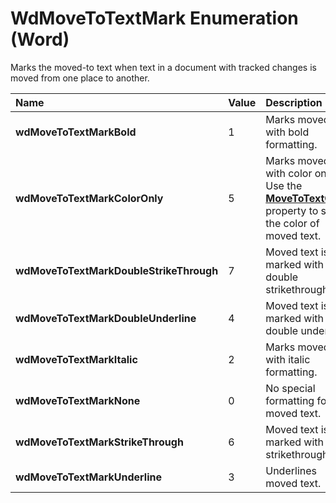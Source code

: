 
# WdMoveToTextMark Enumeration (Word)

Marks the moved-to text when text in a document with tracked changes is moved from one place to another.



|**Name**|**Value**|**Description**|
|:-----|:-----|:-----|
|**wdMoveToTextMarkBold**|1|Marks moved text with bold formatting.|
|**wdMoveToTextMarkColorOnly**|5|Marks moved text with color only. Use the  **[MoveToTextColor](070766e7-5210-6274-d62e-352e789666fc.md)** property to set the color of moved text.|
|**wdMoveToTextMarkDoubleStrikeThrough**|7|Moved text is marked with a double strikethrough.|
|**wdMoveToTextMarkDoubleUnderline**|4|Moved text is marked with a double underline.|
|**wdMoveToTextMarkItalic**|2|Marks moved text with italic formatting.|
|**wdMoveToTextMarkNone**|0|No special formatting for moved text.|
|**wdMoveToTextMarkStrikeThrough**|6|Moved text is marked with a strikethrough.|
|**wdMoveToTextMarkUnderline**|3|Underlines moved text.|
